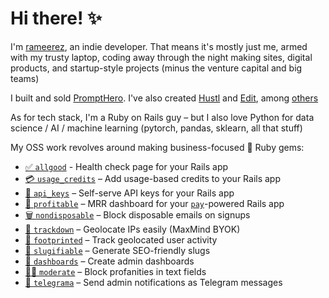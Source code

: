 # Hi there! ✨

I'm [rameerez](https://twitter.com/rameerez), an indie developer. That means it's mostly just me, armed with my trusty laptop, coding away through the night making sites, digital products, and startup-style projects (minus the venture capital and big teams)

I built and sold [PromptHero](https://prompthero.com). I've also created [Hustl](https://gohustl.co/) and [Edit](https://goedit.me/), among [others](https://rameerez.com/projects)

As for tech stack, I'm a Ruby on Rails guy – but I also love Python for data science / AI / machine learning (pytorch, pandas, sklearn, all that stuff)

My OSS work revolves around making business-focused 💎 Ruby gems:
 - [✅ `allgood`](https://github.com/rameerez/allgood) - Health check page for your Rails app
 - [💳 `usage_credits`](https://github.com/rameerez/usage_credits) – Add usage-based credits to your Rails app
 - [🔑 `api_keys`](https://github.com/rameerez/api_keys) – Self-serve API keys for your Rails app
 - [💸 `profitable`](https://github.com/rameerez/profitable) – MRR dashboard for your [`pay`](https://github.com/pay-rails/pay)-powered Rails app
 - [🗑️ `nondisposable`](https://github.com/rameerez/nondisposable) – Block disposable emails on signups
 - [📍 `trackdown`](https://github.com/rameerez/trackdown) – Geolocate IPs easily (MaxMind BYOK)
 - [👣 `footprinted`](https://github.com/rameerez/footprinted) – Track geolocated user activity
 - [🐌 `slugifiable`](https://github.com/rameerez/slugifiable) – Generate SEO-friendly slugs
 - [🍱 `dashboards`](https://github.com/rameerez/dashboards) – Create admin dashboards
 - [👮‍♂️ `moderate`](https://github.com/rameerez/moderate) – Block profanities in text fields
 - [💬 `telegrama`](https://github.com/rameerez/telegrama) – Send admin notifications as Telegram messages 
